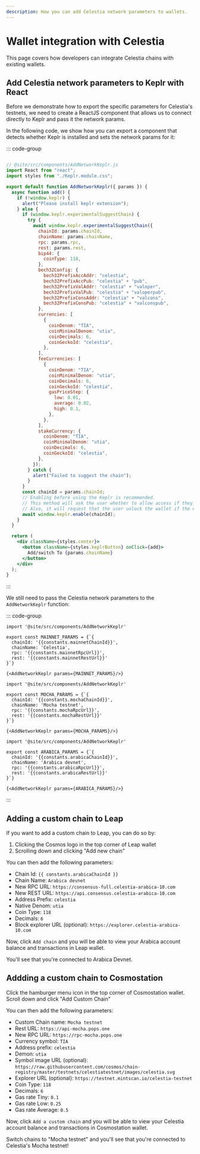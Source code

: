 ```yaml
---
description: How you can add Celestia network parameters to wallets.
---
```


# Wallet integration with Celestia

<!-- markdownlint-disable MD033 -->
<script>
import constants from '/.vitepress/constants/constants.js'

export default {
  data() {
    return {
      constants,
    }
  }
}
</script>

This page covers how developers can integrate Celestia chains
with existing wallets.

## Add Celestia network parameters to Keplr with React

Before we demonstrate how to export the specific parameters for
Celestia's testnets, we need to create a ReactJS component
that allows us to connect directly to Keplr and pass it the network
params.

In the following code, we show how you can export a component
that detects whether Keplr is installed and sets the network
params for it:

::: code-group

<!-- markdownlint-disable MD013 -->

```jsx [Keplr]

// @site/src/components/AddNetworkKeplr.js
import React from "react";
import styles from "./Keplr.module.css";

export default function AddNetworkKeplr({ params }) {
  async function add() {
    if (!window.keplr) {
      alert("Please install keplr extension");
    } else {
      if (window.keplr.experimentalSuggestChain) {
        try {
          await window.keplr.experimentalSuggestChain({
            chainId: params.chainId,
            chainName: params.chainName,
            rpc: params.rpc,
            rest: params.rest,
            bip44: {
              coinType: 118,
            },
            bech32Config: {
              bech32PrefixAccAddr: "celestia",
              bech32PrefixAccPub: "celestia" + "pub",
              bech32PrefixValAddr: "celestia" + "valoper",
              bech32PrefixValPub: "celestia" + "valoperpub",
              bech32PrefixConsAddr: "celestia" + "valcons",
              bech32PrefixConsPub: "celestia" + "valconspub",
            },
            currencies: [
              {
                coinDenom: "TIA",
                coinMinimalDenom: "utia",
                coinDecimals: 6,
                coinGeckoId: "celestia",
              },
            ],
            feeCurrencies: [
              {
                coinDenom: "TIA",
                coinMinimalDenom: "utia",
                coinDecimals: 6,
                coinGeckoId: "celestia",
                gasPriceStep: {
                  low: 0.01,
                  average: 0.02,
                  high: 0.1,
                },
              },
            ],
            stakeCurrency: {
              coinDenom: "TIA",
              coinMinimalDenom: "utia",
              coinDecimals: 6,
              coinGeckoId: "celestia",
            },
          });
        } catch {
          alert("Failed to suggest the chain");
        }
      }
      const chainId = params.chainId;
      // Enabling before using the Keplr is recommended.
      // This method will ask the user whether to allow access if they haven't visited this website.
      // Also, it will request that the user unlock the wallet if the wallet is locked.
      await window.keplr.enable(chainId);
    }
  }

  return (
    <div className={styles.center}>
      <button className={styles.keplrButton} onClick={add}>
        Add/switch To {params.chainName}
      </button>
    </div>
  );
}
```

:::

<!-- markdownlint-enable MD013 -->

We still need to pass the Celestia network parameters to
the `AddNetworkKeplr` function:

::: code-group

```js-vue [Mainnet Beta]
import '@site/src/components/AddNetworkKeplr'

export const MAINNET_PARAMS = {`{
  chainId: '{{constants.mainnetChainId}}',
  chainName: 'Celestia',
  rpc: '{{constants.mainnetRpcUrl}}',
  rest: '{{constants.mainnetRestUrl}}'
}`}

{<AddNetworkKeplr params={MAINNET_PARAMS}/>}
```

```js-vue [Mocha]
import '@site/src/components/AddNetworkKeplr'

export const MOCHA_PARAMS = {`{
  chainId: '{{constants.mochaChainId}}',
  chainName: 'Mocha testnet',
  rpc: '{{constants.mochaRpcUrl}}',
  rest: '{{constants.mochaRestUrl}}'
}`}

{<AddNetworkKeplr params={MOCHA_PARAMS}/>}
```

```js-vue [Arabica]
import '@site/src/components/AddNetworkKeplr'

export const ARABICA_PARAMS = {`{
  chainId: '{{constants.arabicaChainId}}',
  chainName: 'Arabica devnet',
  rpc: '{{constants.arabicaRpcUrl}}',
  rest: '{{constants.arabicaRestUrl}}'
}`}

{<AddNetworkKeplr params={ARABICA_PARAMS}/>}
```

:::

## Adding a custom chain to Leap

If you want to add a custom chain to Leap, you can do so by:

1. Clicking the Cosmos logo in the top corner of Leap wallet
2. Scrolling down and clicking "Add new chain"

You can
then add the following parameters:

- Chain Id: `{{ constants.arabicaChainId }}`
- Chain Name: `Arabica devnet`
- New RPC URL: `https://consensus-full.celestia-arabica-10.com`
- New REST URL: `https://api.consensus.celestia-arabica-10.com`
- Address Prefix: `celestia`
- Native Denom: `utia`
- Coin Type: `118`
- Decimals: `6`
- Block explorer URL (optional): `https://explorer.celestia-arabica-10.com`

Now, click `Add chain` and you will be able to view your Arabica
account balance and transactions in Leap wallet.

You'll see that you're connected to Arabica Devnet.

## Addding a custom chain to Cosmostation

Click the hamburger menu icon in the top corner of Cosmostation
wallet. Scroll down and click "Add Custom Chain"

You can
then add the following parameters:

- Custom Chain name: `Mocha testnet`
- Rest URL: `https://api-mocha.pops.one`
- New RPC URL: `https://rpc-mocha.pops.one`
- Currency symbol: `TIA`
- Address prefix: `celestia`
- Demon: `utia`
- Symbol image URL (optional):
  `https://raw.githubusercontent.com/cosmos/chain-registry/master/testnets/celestiatestnet/images/celestia.svg`
- Explorer URL (optional): `https://testnet.mintscan.io/celestia-testnet`
- Coin Type: `118`
- Decimals: `6`
- Gas rate Tiny: `0.1`
- Gas rate Low: `0.25`
- Gas rate Average: `0.5`

Now, click `Add a custom chain` and you will be able to view your Celestia
account balance and transactions in Cosmostation wallet.

Switch chains to "Mocha testnet" and you'll see that you're connected
to Celestia's Mocha testnet!
